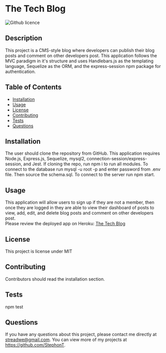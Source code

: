 # The Tech Blog
  ![Github licence](http://img.shields.io/badge/license-MIT-blue.svg)

  ## Description
  This project is a CMS-style blog where developers can publish their blog posts and comment on other developers post. This application follows the MVC paradigm in it's structure and uses Handlebars.js as the templating language, Sequelize as the ORM, and the express-session npm package for authentication.

  ## Table of Contents
  * [Installation](#installation)
  * [Usage](#usage)
  * [License](#license)
  * [Contributing](#contributing)
  * [Tests](#tests)
  * [Questions](#questions)

  ## Installation
  The user should clone the repository from GitHub. This application requires Node.js, Express.js, Sequelize, mysql2, connection-session/express-session, and Jest. If cloning the repo, run npm i to run all modules. To connect to the database run mysql -u root -p and enter password from .env file. Then source the schema.sql. To connect to the server run npm start.

  ## Usage
  This application will allow users to sign up if they are not a member, then once they are logged in they are able to view their dashboard of posts to view, add, edit, and delete blog posts and comment on other developers post.
  <br>
  Please review the deployed app on Heroku: <a href="https://mysterious-headland-04769.herokuapp.com/">The Tech Blog</a>

  ## License
  This project is license under MIT

  ## Contributing
  Contributors should read the installation section.
  
  ## Tests
  npm test

  ## Questions
  If you have any questions about this project, please contact me directly at streadwe@gmail.com. You can view more of my projects at https://github.com/StephonT.
